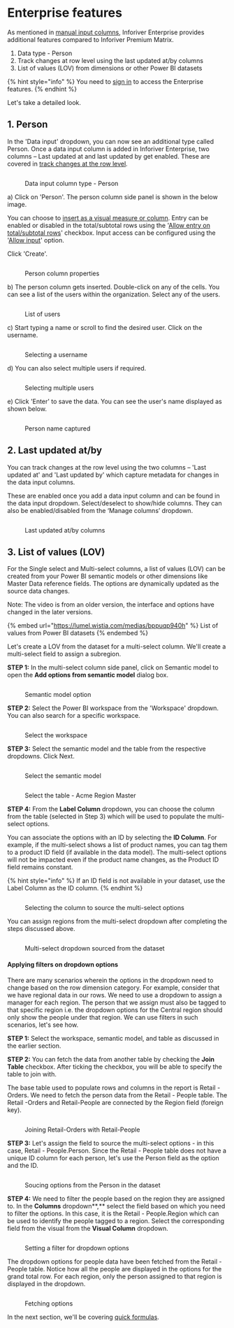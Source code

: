 # Enterprise features

As mentioned in [manual input columns](../insert-manual-input-columns.md), Inforiver Enterprise provides additional features compared to Inforiver Premium Matrix.

1. Data type - Person
2. Track changes at row level using the last updated at/by columns
3. List of values (LOV) from dimensions or other Power BI datasets

{% hint style="info" %}
You need to [sign in](../insert-manual-input-columns.md#1.-sign-in) to access the Enterprise features.
{% endhint %}

Let's take a detailed look.

## 1. Person

In the 'Data input' dropdown, you can now see an additional type called Person. Once a data input column is added in Inforiver Enterprise, two columns – Last updated at and last updated by get enabled. These are covered in [track changes at the row level](enterprise-features.md#2.-track-changes-at-row-level).

<figure><img src="../../../.gitbook/assets/4.4.4.2 Person.png" alt=""><figcaption><p>Data input column type - Person</p></figcaption></figure>

a) Click on 'Person'. The person column side panel is shown in the below image.&#x20;

You can choose to [insert as a visual measure or column](../insert-manual-input-columns.md#1.-insert-as). Entry can be enabled or disabled in the total/subtotal rows using the '[Allow entry on total/subtotal rows](dropdown.md#iii-entry-in-total-subtotal-rows)' checkbox. Input access can be configured using the '[Allow input](../insert-manual-input-columns.md#2.-allow-input)' option.&#x20;

Click 'Create'.

<figure><img src="../../../.gitbook/assets/4.4.4.4 Person.png" alt=""><figcaption><p>Person column properties</p></figcaption></figure>

b) The person column gets inserted. Double-click on any of the cells. You can see a list of the users within the organization. Select any of the users.

<figure><img src="../../../.gitbook/assets/4.4.4.5 Person.png" alt=""><figcaption><p>List of users</p></figcaption></figure>

c) Start typing a name or scroll to find the desired user. Click on the username.

<figure><img src="../../../.gitbook/assets/4.4.4.6 Person.png" alt=""><figcaption><p>Selecting a username</p></figcaption></figure>

d) You can also select multiple users if required.

<figure><img src="../../../.gitbook/assets/4.4.4.7 Person.png" alt=""><figcaption><p>Selecting multiple users</p></figcaption></figure>

e) Click 'Enter' to save the data. You can see the user's name displayed as shown below.

<figure><img src="../../../.gitbook/assets/4.4.4.8 Person.png" alt=""><figcaption><p>Person name captured</p></figcaption></figure>

## 2. Last updated at/by&#x20;

You can track changes at the row level using the two columns – 'Last updated at' and 'Last updated by' which capture metadata for changes in the data input columns.&#x20;

These are enabled once you add a data input column and can be found in the data input dropdown. Select/deselect to show/hide columns. They can also be enabled/disabled from the ‘Manage columns’ dropdown.

<figure><img src="../../../.gitbook/assets/4.4.4.1 Person.png" alt=""><figcaption><p>Last updated at/by columns</p></figcaption></figure>

## 3. List of values (LOV)

For the Single select and Multi-select columns, a list of values (LOV) can be created from your Power BI semantic models or other dimensions like Master Data reference fields. The options are dynamically updated as the source data changes.

Note: The video is from an older version, the interface and options have changed in the later versions.

{% embed url="https://lumel.wistia.com/medias/bppuqp940h" %}
List of values from Power BI datasets
{% endembed %}

Let's create a LOV from the dataset for a multi-select column. We'll create a multi-select field to assign a subregion.

**STEP 1:** In the multi-select column side panel, click on Semantic model to open the **Add options from semantic model** dialog box.

<figure><img src="../../../.gitbook/assets/image (712).png" alt=""><figcaption><p>Semantic model option</p></figcaption></figure>

**STEP 2:** Select the Power BI workspace from the 'Workspace' dropdown. You can also search for a specific workspace.

<figure><img src="../../../.gitbook/assets/image (713).png" alt=""><figcaption><p>Select the workspace</p></figcaption></figure>

**STEP 3:** Select the semantic model and the table from the respective dropdowns. Click Next.&#x20;

<div>

<figure><img src="../../../.gitbook/assets/image (710).png" alt=""><figcaption><p>Select the semantic model </p></figcaption></figure>

 

<figure><img src="../../../.gitbook/assets/2024-04-03_15h03_16.png" alt=""><figcaption><p>Select the table - Acme Region Master</p></figcaption></figure>

</div>

**STEP 4:** From the **Label Column** dropdown, you can choose the column from the table (selected in Step 3) which will be used to populate the multi-select options.&#x20;

You can associate the options with an ID by selecting the **ID Column**. For example, if the multi-select shows a list of product names, you can tag them to a product ID field (if available in the data model). The multi-select options will not be impacted even if the product name changes, as the Product ID field remains constant.

{% hint style="info" %}
If an ID field is not available in your dataset, use the Label Column as the ID column.
{% endhint %}

<figure><img src="../../../.gitbook/assets/image (715).png" alt=""><figcaption><p>Selecting the column to source the multi-select options</p></figcaption></figure>

You can assign regions from the multi-select dropdown after completing the steps discussed above.

<figure><img src="../../../.gitbook/assets/image (716).png" alt=""><figcaption><p>Multi-select dropdown sourced from the dataset</p></figcaption></figure>

#### Applying filters on dropdown options

There are many scenarios wherein the options in the dropdown need to change based on the row dimension category. For example, consider that we have regional data in our rows. We need to use a dropdown to assign a manager for each region. The person that we assign must also be tagged to that specific region i.e. the dropdown options for the Central region should only show the people under that region. We can use filters in such scenarios, let's see how.

**STEP 1:** Select the workspace, semantic model, and table as discussed in the earlier section.

**STEP 2:** You can fetch the data from another table by checking the **Join Table** checkbox. After ticking the checkbox, you will be able to specify the table to join with.

The base table used to populate rows and columns in the report is Retail - Orders. We need to fetch the person data from the Retail - People table. The Retail -Orders and Retail-People are connected by the Region field (foreign key).

<figure><img src="../../../.gitbook/assets/image (714).png" alt=""><figcaption><p>Joining Retail-Orders with Retail-People</p></figcaption></figure>

**STEP 3:** Let's assign the field to source the multi-select options - in this case, Retail - People.Person. Since the Retail - People table does not have a unique ID column for each person, let's use the Person field as the option and the ID.

<figure><img src="../../../.gitbook/assets/image (717).png" alt=""><figcaption><p>Soucing options from the Person in the dataset</p></figcaption></figure>

**STEP 4:** We need to filter the people based on the region they are assigned to. In the **Columns** dropdown**,** select the field based on which you need to filter the options. In this case, it is the Retail - People.Region which can be used to identify the people tagged to a region. Select the corresponding field from the visual from the **Visual Column** dropdown.

<figure><img src="../../../.gitbook/assets/image (718).png" alt=""><figcaption><p>Setting a filter for dropdown options</p></figcaption></figure>

The dropdown options for people data have been fetched from the Retail - People table. Notice how all the people are displayed in the options for the grand total row. For each region, only the person assigned to that region is displayed in the dropdown.

<figure><img src="../../../.gitbook/assets/Untitled Project (2).gif" alt=""><figcaption><p>Fetching options</p></figcaption></figure>

In the next section, we'll be covering [quick formulas](../quick-formula.md).
